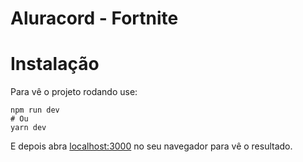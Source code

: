 # Aluracord - Fortnite

# Instalação

Para vê o projeto rodando use:

```
npm run dev
# Ou
yarn dev
```

E depois abra [localhost:3000](http://localhost:3000/) no seu navegador para vê o resultado.